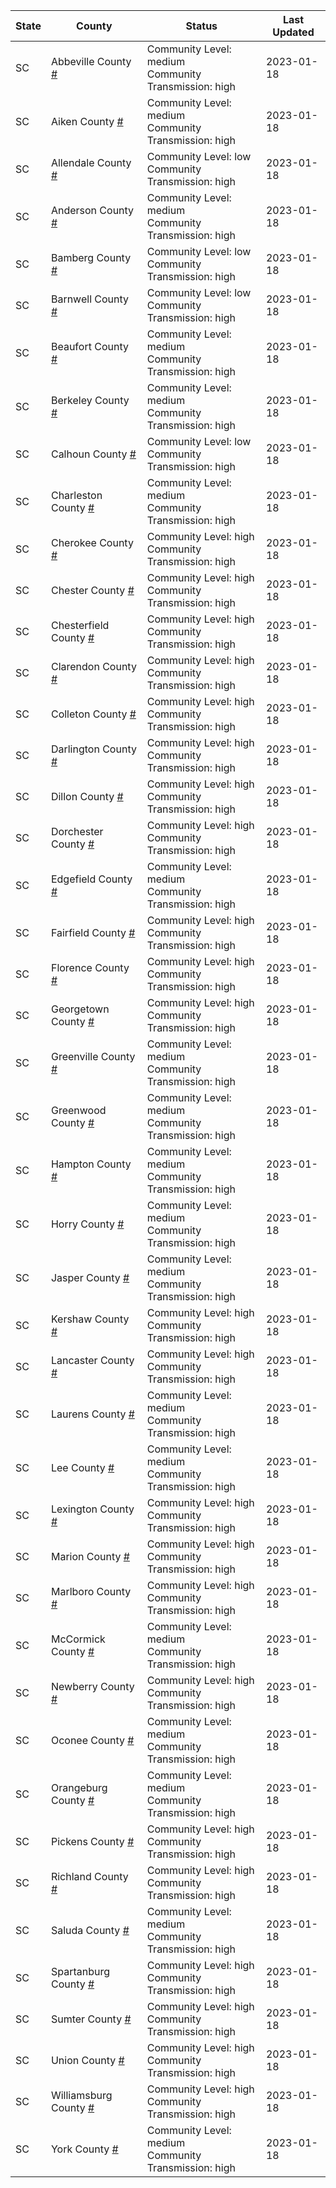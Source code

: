 State | County | Status | Last Updated
--- | --- | --- | --- 
SC | Abbeville County <a href="#abbeville_county">#</a> | <a name="abbeville_county"></a>Community Level: medium<br/>Community Transmission: high | 2023-01-18
SC | Aiken County <a href="#aiken_county">#</a> | <a name="aiken_county"></a>Community Level: medium<br/>Community Transmission: high | 2023-01-18
SC | Allendale County <a href="#allendale_county">#</a> | <a name="allendale_county"></a>Community Level: low<br/>Community Transmission: high | 2023-01-18
SC | Anderson County <a href="#anderson_county">#</a> | <a name="anderson_county"></a>Community Level: medium<br/>Community Transmission: high | 2023-01-18
SC | Bamberg County <a href="#bamberg_county">#</a> | <a name="bamberg_county"></a>Community Level: low<br/>Community Transmission: high | 2023-01-18
SC | Barnwell County <a href="#barnwell_county">#</a> | <a name="barnwell_county"></a>Community Level: low<br/>Community Transmission: high | 2023-01-18
SC | Beaufort County <a href="#beaufort_county">#</a> | <a name="beaufort_county"></a>Community Level: medium<br/>Community Transmission: high | 2023-01-18
SC | Berkeley County <a href="#berkeley_county">#</a> | <a name="berkeley_county"></a>Community Level: medium<br/>Community Transmission: high | 2023-01-18
SC | Calhoun County <a href="#calhoun_county">#</a> | <a name="calhoun_county"></a>Community Level: low<br/>Community Transmission: high | 2023-01-18
SC | Charleston County <a href="#charleston_county">#</a> | <a name="charleston_county"></a>Community Level: medium<br/>Community Transmission: high | 2023-01-18
SC | Cherokee County <a href="#cherokee_county">#</a> | <a name="cherokee_county"></a>Community Level: high<br/>Community Transmission: high | 2023-01-18
SC | Chester County <a href="#chester_county">#</a> | <a name="chester_county"></a>Community Level: high<br/>Community Transmission: high | 2023-01-18
SC | Chesterfield County <a href="#chesterfield_county">#</a> | <a name="chesterfield_county"></a>Community Level: high<br/>Community Transmission: high | 2023-01-18
SC | Clarendon County <a href="#clarendon_county">#</a> | <a name="clarendon_county"></a>Community Level: high<br/>Community Transmission: high | 2023-01-18
SC | Colleton County <a href="#colleton_county">#</a> | <a name="colleton_county"></a>Community Level: high<br/>Community Transmission: high | 2023-01-18
SC | Darlington County <a href="#darlington_county">#</a> | <a name="darlington_county"></a>Community Level: high<br/>Community Transmission: high | 2023-01-18
SC | Dillon County <a href="#dillon_county">#</a> | <a name="dillon_county"></a>Community Level: high<br/>Community Transmission: high | 2023-01-18
SC | Dorchester County <a href="#dorchester_county">#</a> | <a name="dorchester_county"></a>Community Level: high<br/>Community Transmission: high | 2023-01-18
SC | Edgefield County <a href="#edgefield_county">#</a> | <a name="edgefield_county"></a>Community Level: medium<br/>Community Transmission: high | 2023-01-18
SC | Fairfield County <a href="#fairfield_county">#</a> | <a name="fairfield_county"></a>Community Level: high<br/>Community Transmission: high | 2023-01-18
SC | Florence County <a href="#florence_county">#</a> | <a name="florence_county"></a>Community Level: high<br/>Community Transmission: high | 2023-01-18
SC | Georgetown County <a href="#georgetown_county">#</a> | <a name="georgetown_county"></a>Community Level: high<br/>Community Transmission: high | 2023-01-18
SC | Greenville County <a href="#greenville_county">#</a> | <a name="greenville_county"></a>Community Level: medium<br/>Community Transmission: high | 2023-01-18
SC | Greenwood County <a href="#greenwood_county">#</a> | <a name="greenwood_county"></a>Community Level: medium<br/>Community Transmission: high | 2023-01-18
SC | Hampton County <a href="#hampton_county">#</a> | <a name="hampton_county"></a>Community Level: medium<br/>Community Transmission: high | 2023-01-18
SC | Horry County <a href="#horry_county">#</a> | <a name="horry_county"></a>Community Level: medium<br/>Community Transmission: high | 2023-01-18
SC | Jasper County <a href="#jasper_county">#</a> | <a name="jasper_county"></a>Community Level: medium<br/>Community Transmission: high | 2023-01-18
SC | Kershaw County <a href="#kershaw_county">#</a> | <a name="kershaw_county"></a>Community Level: high<br/>Community Transmission: high | 2023-01-18
SC | Lancaster County <a href="#lancaster_county">#</a> | <a name="lancaster_county"></a>Community Level: high<br/>Community Transmission: high | 2023-01-18
SC | Laurens County <a href="#laurens_county">#</a> | <a name="laurens_county"></a>Community Level: medium<br/>Community Transmission: high | 2023-01-18
SC | Lee County <a href="#lee_county">#</a> | <a name="lee_county"></a>Community Level: medium<br/>Community Transmission: high | 2023-01-18
SC | Lexington County <a href="#lexington_county">#</a> | <a name="lexington_county"></a>Community Level: high<br/>Community Transmission: high | 2023-01-18
SC | Marion County <a href="#marion_county">#</a> | <a name="marion_county"></a>Community Level: high<br/>Community Transmission: high | 2023-01-18
SC | Marlboro County <a href="#marlboro_county">#</a> | <a name="marlboro_county"></a>Community Level: high<br/>Community Transmission: high | 2023-01-18
SC | McCormick County <a href="#mccormick_county">#</a> | <a name="mccormick_county"></a>Community Level: medium<br/>Community Transmission: high | 2023-01-18
SC | Newberry County <a href="#newberry_county">#</a> | <a name="newberry_county"></a>Community Level: high<br/>Community Transmission: high | 2023-01-18
SC | Oconee County <a href="#oconee_county">#</a> | <a name="oconee_county"></a>Community Level: medium<br/>Community Transmission: high | 2023-01-18
SC | Orangeburg County <a href="#orangeburg_county">#</a> | <a name="orangeburg_county"></a>Community Level: medium<br/>Community Transmission: high | 2023-01-18
SC | Pickens County <a href="#pickens_county">#</a> | <a name="pickens_county"></a>Community Level: high<br/>Community Transmission: high | 2023-01-18
SC | Richland County <a href="#richland_county">#</a> | <a name="richland_county"></a>Community Level: high<br/>Community Transmission: high | 2023-01-18
SC | Saluda County <a href="#saluda_county">#</a> | <a name="saluda_county"></a>Community Level: medium<br/>Community Transmission: high | 2023-01-18
SC | Spartanburg County <a href="#spartanburg_county">#</a> | <a name="spartanburg_county"></a>Community Level: high<br/>Community Transmission: high | 2023-01-18
SC | Sumter County <a href="#sumter_county">#</a> | <a name="sumter_county"></a>Community Level: high<br/>Community Transmission: high | 2023-01-18
SC | Union County <a href="#union_county">#</a> | <a name="union_county"></a>Community Level: high<br/>Community Transmission: high | 2023-01-18
SC | Williamsburg County <a href="#williamsburg_county">#</a> | <a name="williamsburg_county"></a>Community Level: high<br/>Community Transmission: high | 2023-01-18
SC | York County <a href="#york_county">#</a> | <a name="york_county"></a>Community Level: medium<br/>Community Transmission: high | 2023-01-18
